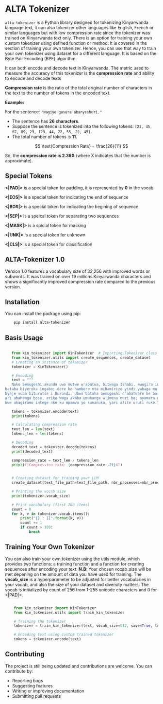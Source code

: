 # ALTA Tokenizer

`alta-tokenizer` is a Python library designed for tokenizing Kinyarwanda language text, it can also tokenizer other languages like English, French or similar languages but with low compression rate since the tokenizer was trained on Kinyarwanda text only.
There is an option for training your own custom tokenizer using defined function or method. It is covered in the section of training your own tokenizer.
Hence, you can use that way to train your own tokenizer using dataset for a different language. It is based on the Byte Pair Encoding (BPE) algorithm.

It can both encode and decode text in Kinyarwanda. The metric used to measure the accuracy of this tokenizer is the **compression rate** and ability to encode and decode texts

**Compression rate** is the ratio of the total original number of characters in the text to the number of tokens in the encoded text.

**Example:**

For the sentence: `"Nagiye gusura abanyeshuri."`

- The sentence has **26 characters**.
- Suppose the sentence is tokenized into the following tokens: `[23, 45, 67, 89, 23, 123, 44, 22, 55, 22, 45]`.
- The total number of tokens is **11**.

$$ \text{Compression Rate} = \frac{26}{11} $$

So, the **compression rate is 2.36X** (where X indicates that the number is approximate).

## Special Tokens

**<|PAD|>** is a special token for padding, it is represented by **0** in the vocab

**<|EOS|>** is a special token for indicating the end of sequence

**<|BOS|>** is a special token for indicating the begining of sequence

**<|SEP|>** is a speical token for separating two sequences

**<|MASK|>** is a spicial token for masking

**<|UNK|>** is a special token for unknown

**<|CLS|>** is a special token for classification

## ALTA-Tokenizer 1.0

Version 1.0 features a vocabulary size of 32,256 with improved words or subwords. It was trained on over 19 millions Kinyarwanda characters and shows a significantly improved compression rate compared to the previous version.

## Installation

You can install the package using pip:

```bash
    pip install alta-tokenizer

```

## Basis Usage

 ```python

    from kin_tokenizer import KinTokenizer  # Importing Tokenizer class
    from kin_tokenizer.utils import create_sequences, create_dataset
    # Creating an instance of tokenizer
    tokenizer = KinTokenizer()

    # Encoding
    text = """
    Nuko Semugeshi akunda uwo mutwe w'abatwa, bitwaga Ishabi, awugira intore ze. Bukeye
bataha biyereka ingabo; dore ko hambere nta mihamirizo yindi yabaga mu Rwanda; guhamiriza
byaje vuba biturutse i Burundi. Ubwo bataha Semugeshi n'abatware be barabitegereza basanga
ari abahanga bose, ariko Waga akaba umuhanga w'imena muri bo; nyamara muri ubwo buhanga
bwe akagiramo intege nke ku mpamvu yo kunanuka, yari afite uruti ruke."""

    tokens = tokenizer.encode(text)
    print(tokens)

    # Calculating compression rate
    text_len = len(text)
    tokens_len = len(tokens)

    # Decoding
    decoded_text = tokenizer.decode(tokens)
    print(decoded_text)

    compression_rate = text_len / tokens_len
    print(f"Compression rate: {compression_rate:.2f}X")

        
    # Creating dataset for training your LLM
    create_dataset(text_file_path=text_file_path, nbr_processes=nbr_processes, sequence_length=sequence_length, destination_dir=destination_dir, step_size=step_size)

    # Printing the vocab size
    print(tokenizer.vocab_size)

    # Print vocabulary (first 200 items)
    count = 0
    for k, v in tokenizer.vocab.items():
        print("{} : {}".format(k, v))
        count += 1
        if count > 100:
            break
```

## Training Your Own Tokenizer

You can also train your own tokenizer using the utils module, which provides two functions: a training function and a function for creating sequences after encoding your text.
**N.B**: Your chosen vocab_size will be met depening on the amount of data you have used for training. The **vocab_size** is a hyperparameter to be adjusted for better vocabularies in your vocab, and also the size of your dataset and diversity matters. The vocab is initialized by count of 256 from 1-255 unicode characters and 0 for <|PAD|>.

```python

    from kin_tokenizer import KinTokenizer
    from kin_tokenizer.utils import train_kin_tokenizer

    # Training the tokenizer
    tokenizer = train_kin_tokenizer(text, vocab_size=512, save=True, tokenizer_path=DATA_ROOT, retrain=False)

    # Encoding text using custom trained tokenizer
    tokens = tokenizer.encode(text)

```

## Contributing

The project is still being updated and contributions are welcome. You can contribute by:

- Reporting bugs
- Suggesting features
- Writing or improving documentation
- Submitting pull requests
  